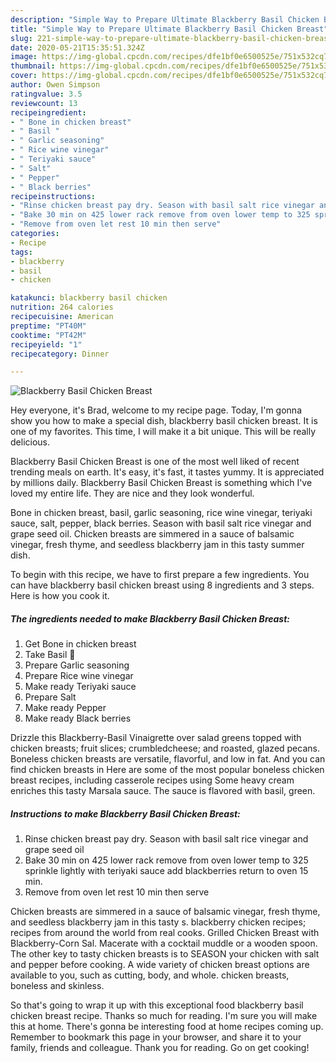 ```yaml
---
description: "Simple Way to Prepare Ultimate Blackberry Basil Chicken Breast"
title: "Simple Way to Prepare Ultimate Blackberry Basil Chicken Breast"
slug: 221-simple-way-to-prepare-ultimate-blackberry-basil-chicken-breast
date: 2020-05-21T15:35:51.324Z
image: https://img-global.cpcdn.com/recipes/dfe1bf0e6500525e/751x532cq70/blackberry-basil-chicken-breast-recipe-main-photo.jpg
thumbnail: https://img-global.cpcdn.com/recipes/dfe1bf0e6500525e/751x532cq70/blackberry-basil-chicken-breast-recipe-main-photo.jpg
cover: https://img-global.cpcdn.com/recipes/dfe1bf0e6500525e/751x532cq70/blackberry-basil-chicken-breast-recipe-main-photo.jpg
author: Owen Simpson
ratingvalue: 3.5
reviewcount: 13
recipeingredient:
- " Bone in chicken breast"
- " Basil "
- " Garlic seasoning"
- " Rice wine vinegar"
- " Teriyaki sauce"
- " Salt"
- " Pepper"
- " Black berries"
recipeinstructions:
- "Rinse chicken breast pay dry. Season with basil salt rice vinegar and grape seed oil"
- "Bake 30 min on 425 lower rack remove from oven lower temp to 325 sprinkle lightly with teriyaki sauce add blackberries return to oven 15 min."
- "Remove from oven let rest 10 min then serve"
categories:
- Recipe
tags:
- blackberry
- basil
- chicken

katakunci: blackberry basil chicken 
nutrition: 264 calories
recipecuisine: American
preptime: "PT40M"
cooktime: "PT42M"
recipeyield: "1"
recipecategory: Dinner

---
```



![Blackberry Basil Chicken Breast](https://img-global.cpcdn.com/recipes/dfe1bf0e6500525e/751x532cq70/blackberry-basil-chicken-breast-recipe-main-photo.jpg)

Hey everyone, it's Brad, welcome to my recipe page. Today, I'm gonna show you how to make a special dish, blackberry basil chicken breast. It is one of my favorites. This time, I will make it a bit unique. This will be really delicious.

Blackberry Basil Chicken Breast is one of the most well liked of recent trending meals on earth. It's easy, it's fast, it tastes yummy. It is appreciated by millions daily. Blackberry Basil Chicken Breast is something which I've loved my entire life. They are nice and they look wonderful.

Bone in chicken breast, basil, garlic seasoning, rice wine vinegar, teriyaki sauce, salt, pepper, black berries. Season with basil salt rice vinegar and grape seed oil. Chicken breasts are simmered in a sauce of balsamic vinegar, fresh thyme, and seedless blackberry jam in this tasty summer dish.


To begin with this recipe, we have to first prepare a few ingredients. You can have blackberry basil chicken breast using 8 ingredients and 3 steps. Here is how you cook it.

<!--inarticleads1-->

##### The ingredients needed to make Blackberry Basil Chicken Breast:

1. Get  Bone in chicken breast
1. Take  Basil 🌿
1. Prepare  Garlic seasoning
1. Prepare  Rice wine vinegar
1. Make ready  Teriyaki sauce
1. Prepare  Salt
1. Make ready  Pepper
1. Make ready  Black berries


Drizzle this Blackberry-Basil Vinaigrette over salad greens topped with chicken breasts; fruit slices; crumbledcheese; and roasted, glazed pecans. Boneless chicken breasts are versatile, flavorful, and low in fat. And you can find chicken breasts in Here are some of the most popular boneless chicken breast recipes, including casserole recipes using Some heavy cream enriches this tasty Marsala sauce. The sauce is flavored with basil, green. 

<!--inarticleads2-->

##### Instructions to make Blackberry Basil Chicken Breast:

1. Rinse chicken breast pay dry. Season with basil salt rice vinegar and grape seed oil
1. Bake 30 min on 425 lower rack remove from oven lower temp to 325 sprinkle lightly with teriyaki sauce add blackberries return to oven 15 min.
1. Remove from oven let rest 10 min then serve


Chicken breasts are simmered in a sauce of balsamic vinegar, fresh thyme, and seedless blackberry jam in this tasty s. blackberry chicken recipes; recipes from around the world from real cooks. Grilled Chicken Breast with Blackberry-Corn Sal. Macerate with a cocktail muddle or a wooden spoon. The other key to tasty chicken breasts is to SEASON your chicken with salt and pepper before cooking. A wide variety of chicken breast options are available to you, such as cutting, body, and whole. chicken breasts, boneless and skinless. 

So that's going to wrap it up with this exceptional food blackberry basil chicken breast recipe. Thanks so much for reading. I'm sure you will make this at home. There's gonna be interesting food at home recipes coming up. Remember to bookmark this page in your browser, and share it to your family, friends and colleague. Thank you for reading. Go on get cooking!
